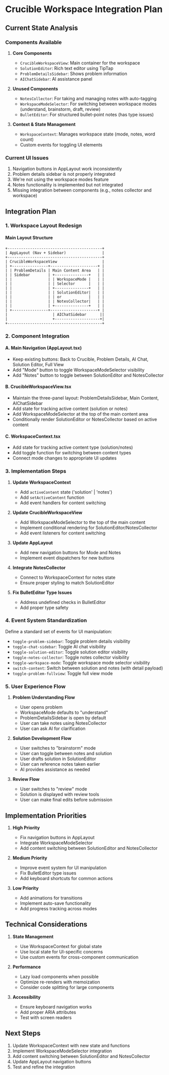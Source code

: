# Crucible Workspace Integration Plan

## Current State Analysis

### Components Available
1. **Core Components**
   - `CrucibleWorkspaceView`: Main container for the workspace
   - `SolutionEditor`: Rich text editor using TipTap
   - `ProblemDetailsSidebar`: Shows problem information
   - `AIChatSidebar`: AI assistance panel

2. **Unused Components**
   - `NotesCollector`: For taking and managing notes with auto-tagging
   - `WorkspaceModeSelector`: For switching between workspace modes (understand, brainstorm, draft, review)
   - `BulletEditor`: For structured bullet-point notes (has type issues)

3. **Context & State Management**
   - `WorkspaceContext`: Manages workspace state (mode, notes, word count)
   - Custom events for toggling UI elements

### Current UI Issues
1. Navigation buttons in AppLayout work inconsistently
2. Problem details sidebar is not properly integrated
3. We're not using the workspace modes feature
4. Notes functionality is implemented but not integrated
5. Missing integration between components (e.g., notes collector and workspace)

## Integration Plan

### 1. Workspace Layout Redesign

#### Main Layout Structure
```
+------------------------------------------+
| AppLayout (Nav + Sidebar)                |
+------------------------------------------+
| CrucibleWorkspaceView                    |
| +----------------+---------------------+ |
| | ProblemDetails | Main Content Area   | |
| | Sidebar        | +---------------+   | |
| |                | | WorkspaceMode |   | |
| |                | | Selector      |   | |
| |                | +---------------+   | |
| |                | | SolutionEditor|   | |
| |                | | or            |   | |
| |                | | NotesCollector|   | |
| |                | +---------------+   | |
| +----------------+---------------------+ |
|                    | AIChatSidebar      ||
|                    +--------------------+|
+------------------------------------------+
```

### 2. Component Integration

#### A. Main Navigation (AppLayout.tsx)
- Keep existing buttons: Back to Crucible, Problem Details, AI Chat, Solution Editor, Full View
- Add "Mode" button to toggle WorkspaceModeSelector visibility
- Add "Notes" button to toggle between SolutionEditor and NotesCollector

#### B. CrucibleWorkspaceView.tsx
- Maintain the three-panel layout: ProblemDetailsSidebar, Main Content, AIChatSidebar
- Add state for tracking active content (solution or notes)
- Add WorkspaceModeSelector at the top of the main content area
- Conditionally render SolutionEditor or NotesCollector based on active content

#### C. WorkspaceContext.tsx
- Add state for tracking active content type (solution/notes)
- Add toggle function for switching between content types
- Connect mode changes to appropriate UI updates

### 3. Implementation Steps

1. **Update WorkspaceContext**
   - Add `activeContent` state ('solution' | 'notes')
   - Add `setActiveContent` function
   - Add event handlers for content switching

2. **Update CrucibleWorkspaceView**
   - Add WorkspaceModeSelector to the top of the main content
   - Implement conditional rendering for SolutionEditor/NotesCollector
   - Add event listeners for content switching

3. **Update AppLayout**
   - Add new navigation buttons for Mode and Notes
   - Implement event dispatchers for new buttons

4. **Integrate NotesCollector**
   - Connect to WorkspaceContext for notes state
   - Ensure proper styling to match SolutionEditor

5. **Fix BulletEditor Type Issues**
   - Address undefined checks in BulletEditor
   - Add proper type safety

### 4. Event System Standardization

Define a standard set of events for UI manipulation:
- `toggle-problem-sidebar`: Toggle problem details visibility
- `toggle-chat-sidebar`: Toggle AI chat visibility
- `toggle-solution-editor`: Toggle solution editor visibility
- `toggle-notes-collector`: Toggle notes collector visibility
- `toggle-workspace-mode`: Toggle workspace mode selector visibility
- `switch-content`: Switch between solution and notes (with detail payload)
- `toggle-problem-fullview`: Toggle full view mode

### 5. User Experience Flow

1. **Problem Understanding Flow**
   - User opens problem
   - WorkspaceMode defaults to "understand"
   - ProblemDetailsSidebar is open by default
   - User can take notes using NotesCollector
   - User can ask AI for clarification

2. **Solution Development Flow**
   - User switches to "brainstorm" mode
   - User can toggle between notes and solution
   - User drafts solution in SolutionEditor
   - User can reference notes taken earlier
   - AI provides assistance as needed

3. **Review Flow**
   - User switches to "review" mode
   - Solution is displayed with review tools
   - User can make final edits before submission

## Implementation Priorities

1. **High Priority**
   - Fix navigation buttons in AppLayout
   - Integrate WorkspaceModeSelector
   - Add content switching between SolutionEditor and NotesCollector

2. **Medium Priority**
   - Improve event system for UI manipulation
   - Fix BulletEditor type issues
   - Add keyboard shortcuts for common actions

3. **Low Priority**
   - Add animations for transitions
   - Implement auto-save functionality
   - Add progress tracking across modes

## Technical Considerations

1. **State Management**
   - Use WorkspaceContext for global state
   - Use local state for UI-specific concerns
   - Use custom events for cross-component communication

2. **Performance**
   - Lazy load components when possible
   - Optimize re-renders with memoization
   - Consider code splitting for large components

3. **Accessibility**
   - Ensure keyboard navigation works
   - Add proper ARIA attributes
   - Test with screen readers

## Next Steps

1. Update WorkspaceContext with new state and functions
2. Implement WorkspaceModeSelector integration
3. Add content switching between SolutionEditor and NotesCollector
4. Update AppLayout navigation buttons
5. Test and refine the integration 
